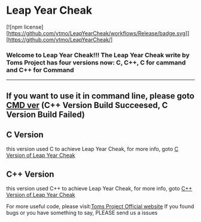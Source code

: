 #  Leap Year Cheak

[![npm license][https://github.com/ytmo/LeapYearCheak/workflows/Release/badge.svg]][https://github.com/ytmo/LeapYearCheak/]

### Welcome to Leap Year Cheak!!! The Leap Year Cheak write by Toms Project has four versions now: C, C++, C for cammand and C++ for Command

---
If you want to use it in command line, please goto [CMD ver](https://github.com/ytmo/LeapYearCheak/tree/cmd)
(C++ Version Build Succeesed, C Version Build Failed)
---

## C Version
this version used C to achieve Leap Year Cheak, for more info, goto [C Version of Leap Year Cheak](./C/)

## C++ Version
this version used C++ to achieve Leap Year Cheak, for more info, goto [C++ Version of Leap Year Cheak](./Cpp/)


For more useful code, please visit:[Toms Project Official website](http://www.projectoms.com)
If you found bugs or you have something to say, PLEASE send us a issues
